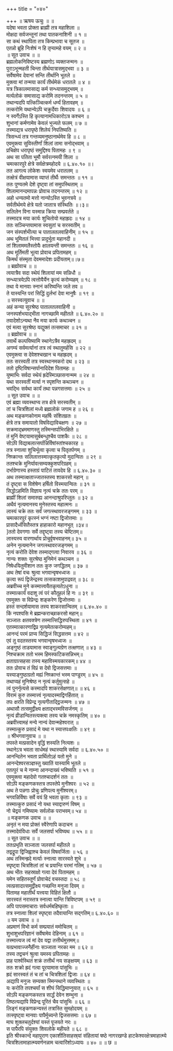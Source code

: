 +++
title = "०४०"

+++
॥ ऋषय ऊचुः ॥ ॥  
यदेषा भवता प्रोक्ता ब्राह्मी तत्र महाशिला ॥  
मोक्षदा सर्वजन्तूनां तथा पातकनाशिनी ॥ १ ॥  
सा कथं स्थापिता तत्र किम्प्रभावा च सूतज ॥  
एतन्नो ब्रूहि निःशेषं न हि तृप्यामहे वयम् ॥ २ ॥  
॥ सूत उवाच ॥ ॥  
ब्रह्मलोकनिविष्टस्य ब्रह्मणोऽ व्यक्तजन्मनः ॥  
पुराऽभून्महती चिन्ता तीर्थयात्रासमुद्भवा ॥ ३ ॥  
सर्वेषामेव देवानां सन्ति तीर्थानि भूतले ॥  
मुक्त्वा मां तन्मया कार्यं तीर्थमेकं धरातले ॥ ४ ॥  
यत्र त्रिकालमासाद्य कर्म सन्ध्यासमुद्भवम् ॥  
मर्त्यलोकं समासाद्य करोमि तदनन्तरम् ॥ ५ ॥  
तथान्यदपि यत्किञ्चित्कर्म धर्म्यं हितावहम् ॥  
तत्करोमि यथान्येऽपि चक्रुर्देवाः शिवादयः ॥ ६ ॥  
न स्वर्गेऽस्ति हि कृत्यानामधिकारोऽत्र कश्चन ॥  
शुभानां कर्मणामेव केवलं भुज्यते फलम् ॥ ७ ॥  
तस्माद्यत्र धरापृष्ठे शिलेयं निपतिष्यति ॥  
त्रिसन्ध्यं तत्र गन्तव्यमनुष्ठानार्थमेव हि ॥ ८ ॥  
एवमुक्त्वा सुविस्तीर्णां शिलां तामा सनोद्भवाम् ॥  
प्रचिक्षेप धरापृष्ठं समुद्दिश्य पितामहः ॥ ९ ॥  
अथ सा पतिता भूमौ सर्वरत्नमयी शिला ॥  
चमत्कारपुरे क्षेत्रे सर्वक्षेत्रमहोदये ॥ ६.४०.१० ॥।  
तत आगत्य लोकेशः स्वयमेव धरातलम् ॥  
तत्क्षेत्रं वीक्षयामास व्याप्तं तीर्थैः समन्ततः ॥ ११ ॥  
ततः पुण्यतमे देशे दृष्ट्वा तां समुपस्थिताम् ॥  
शिलामानन्दमापन्नः प्रोवाच तदनन्तरम् ॥ १२ ॥  
अहो धन्यतमो मत्तो नान्योऽस्ति भुवनत्रये ॥  
सर्वतीर्थमये क्षेत्रे यतो जातात्र संस्थितिः ॥।३॥  
सलिलेन विना यस्मान्न क्रिया सम्प्रवर्तते ॥  
तस्मादत्र मया कार्यः शुचितोयो महाह्रदः ॥ १४ ॥  
ततः सञ्चिन्तयामास स्वसुतां च सरस्वतीम् ॥  
जन संस्पर्शभीत्या च पातालतलवाहिनीम् ॥ १५ ॥  
अथ भूमितलं भित्त्वा प्रादुर्भूता महानदी ॥  
तां शिलाममलैस्तोयैः क्षालयन्ती समन्ततः ॥ १६ ॥  
अथ मूर्तिमती भूत्वा प्रोवाच प्रपितामहम् ॥  
किमर्थं संस्मृता देवममादेशः प्रदीयताम्॥।७॥  
॥ ब्रह्मोवाच ॥ ॥  
त्वयात्रैव सदा स्थेयं शिलायां मम सन्निधौ ॥  
सन्ध्यात्रयेऽपि त्वत्तोयैर्येन कृत्यं करोम्यहम् ॥ १८ ॥  
तथा ये मानवाः स्नानं करिष्यन्ति जले तव ॥  
ते यास्यन्ति परां सिद्धिं दुर्लभां देवा मानुषैः ॥ १९ ॥  
॥ सरस्वत्युवाच ॥ ॥  
अहं कन्या सुरश्रेष्ठ पातालतलवाहिनी ॥  
जनस्पर्शभयाद्भीता नागच्छामि महीतले ॥ ६.४०.२० ॥  
तवादेशोऽन्यथा नैव मया कार्यः कथञ्चन ॥  
एवं मत्वा सुरश्रेष्ठ यद्युक्तं तत्समाचर ॥ २१ ॥  
॥ ब्रह्मोवाच ॥ ॥  
तवार्थे कल्पयिष्यामि स्थानेऽत्रैव महाह्रदम् ॥  
अगम्यं सर्वमर्त्यानां तत्र त्वं स्थातुमर्हसि ॥ २२ ॥  
एवमुक्त्वा स देवेशश्चखान च महाह्रदम् ॥  
ततः सरस्वती तत्र स्वस्थानमकरो दथ ॥ २३ ॥  
ततो दृष्टिविषान्सर्पानादिदेश पितामहः ॥  
युष्माभिः सर्वदा स्थेयं ह्रदेस्मिञ्छासनान्मम ॥ २४ ॥  
यथा सरस्वतीं मर्त्या न स्पृशन्ति कथञ्चन ॥  
भवद्भिः सर्वथा कार्यं तथा पन्नगसत्तमाः ॥ २५ ॥  
॥ सूत उवाच ॥ ॥  
एवं ब्रह्मा व्यवस्थाप्य तत्र क्षेत्रे सरस्वतीम् ॥  
तां च चित्रशिलां मध्ये ब्रह्मलोकं जगाम ह ॥ २६ ॥  
अथ मङ्कणकोनाम महर्षिः संशितव्रतः ॥  
क्षेत्रे तत्र समायातो विषविद्याविचक्षणः ॥ २७ ॥  
सक्रमाद्भ्रममाणस्तु तस्मिन्सर्पाभिरक्षिते ॥  
तं मुनिं वेष्टयामासुर्बबन्धुश्चैव पाशकैः ॥ २८ ॥  
सोऽपि विद्याबलात्सर्पान्निर्विषांस्तांश्चकारह ॥  
तत्र स्नात्वा शुचिर्भूत्वा कृत्वा च पितृतर्पणम् ॥  
निष्क्रान्तः सलिलात्तस्मात्कृतकृत्यो मुदान्वितः ॥ २९ ॥  
ततश्चक्रे मुनिर्यावत्सम्यक्कुशपरिग्रहम् ॥  
दर्भाग्रेणास्य हस्ताग्रं पाटितं तावदेव हि ॥ ६.४०.३० ॥  
अथ तस्मात्क्षताज्जातस्तस्य शाकरसो महान् ॥  
तं दृष्ट्वा स विशेषेण हर्षितो विस्मयान्वितः ॥ ३१ ॥  
सिद्धोऽहमिति विज्ञाय नृत्यं चक्रे ततः परम् ॥  
ब्राह्मीं शिलां समारुह्य आनन्दाश्रुपरिप्लुतः ॥ ३२ ॥  
अथैवं नृत्यमानस्य मुनेस्तस्य महात्मनः ॥  
लास्यं चक्रे ततः सर्वं जगत्स्थावरजङ्गमम् ॥ ३३ ॥  
चमत्कारपुरं कृत्स्नं भग्नं नष्टा द्विजोत्तमाः ॥  
प्रासादैर्ध्वंसितैस्तत्र हाहाकारो महानभूत् ॥३४॥  
]ततो देवगणाः सर्वे तद्दृष्ट्वा तस्य चेष्टितम्॥  
लास्यस्य वारणार्थाय प्रोचुर्वृषभवाहनम्॥ ३५ ॥  
अनेन नृत्यमानेन जगत्स्थावरजङ्गमम् ॥  
नृत्यं करोति देवेश तस्माद्गत्वा निवारय ॥ ३६ ॥  
नान्यः शक्तः सुरश्रेष्ठ मुनिमेनं कथञ्चन ॥  
निषेधयितुमीशान ततः कुरु जगद्धितम् ॥ ३७ ॥  
अथ तेषां वचः श्रुत्वा भगवान्वृषभध्वजः ॥  
कृत्वा रूपं द्विजेन्द्रस्य तत्सकाशमुपाद्रवत् ॥ ३८ ॥  
अब्रवीच्च मुने कस्मात्त्वयैतन्नृत्यतेऽधुना ॥  
तस्मात्कार्यं वदाशु त्वं परं कौतूहलं हि नः ॥ ३९ ॥  
एवमुक्तः स विप्रेन्द्रः शङ्करेण द्विजोत्तमाः ॥  
हस्तं सन्दर्शयामास तस्य शाकरसान्वितम् ॥ ६.४०.४० ॥  
किं नपश्यसि मे ब्रह्मन्कराच्छाकरसो महान्॥  
सञ्जातः क्षतवक्त्रेण तस्मात्सिद्धिरुपस्थिता ॥ ४१ ॥  
एतस्मात्कारणाद्विप्र नृत्यमेतत्करोम्यहम्॥  
आनन्दं परमं प्राप्य सिद्धिजं सिद्धसत्तम ॥ ४२ ॥  
एवं तु वदतस्तस्य भगवान्वृषभध्वजः ॥  
अङ्गुष्ठं ताडयामास स्वाङ्गुल्यग्रेण तत्क्षणात् ॥ ४३ ॥  
निश्चक्राम ततो भस्म हिमस्फटिकसन्निभम्॥  
क्षताग्रात्सहसा तस्य महाविस्मयकारकम्॥ ४४ ॥  
ततः प्रोवाच तं विप्रं स देवो द्विजसत्तमाः ॥  
यस्याङ्गुष्ठाग्रतो मह्यं निष्क्रान्तं भस्म पाण्डुरम् ॥ ४५ ॥  
तथाप्यहं मुनिश्रेष्ठ न नृत्यं कर्तुमुत्सहे ॥  
त्वं पुनर्नृत्यसे कस्मादपि शाकरसेक्षणात्॥ ॥ ४६ ॥  
विरामं कुरु तस्मात्त्वं नृत्यादस्माद्विगर्हितात् ॥  
तपः क्षरति विप्रेन्द्र नृत्यगीताद्द्विजन्मनः ॥ ४७ ॥  
अथासौ तत्समुद्वीक्ष्य क्षताद्भस्मविसर्जनम् ॥  
नृत्यं व्रीडान्वितस्त्यक्त्वा तस्य चक्रे नमस्कृतिम् ॥ ४० ॥  
अब्रवीत्त्वामहं मन्ये नान्यं देवान्महेश्वरात् ॥  
तस्मात्कुरु प्रसादं मे यथा न स्यात्तपःक्षतिः ॥ ४९ ॥  
॥ श्रीभगवानुवाच ॥ ॥  
तपस्ते मत्प्रसादेन वृद्धिं शस्यति नित्यशः ॥  
स्थानेऽत्र भवता सार्धमहं स्थास्यामि सर्वदा ॥ ६.४०.५० ॥  
आनन्दितेन भवता प्रार्थितोऽहं यतो मुने ॥  
आनन्देश्वरसञ्ज्ञस्तु ख्यातिं यास्यामि भूतले ॥  
एतत्पुरं च मे नाम्ना आनन्दाख्यं भविष्यति ॥ ५१ ॥  
एवमुक्त्वा महादेवो गतश्चादर्शनं ततः ॥  
सोऽपि मङ्कणकस्तत्र तपस्तेपे मुनीश्वरः ॥ ५२ ॥  
अथ ते पन्नगाः प्रोचुः प्रणिपत्य मुनीश्वरम्॥  
भगवन्निर्विषाः सर्वे वयं हि भवता कृताः ॥ ९३ ॥  
तस्मात्कुरु प्रसादं नो यथा स्याद्दारुणं विषम् ॥  
नो चेद्वयं गमिष्यामः सर्वलोक पराभवम्॥ ५४ ॥  
॥ मङ्कणक उवाच ॥ ॥  
अनृतं न मया प्रोक्तं स्वैरेणापि कदाचन ॥  
तस्मादेवंविधाः सर्वे जलसर्पा भविष्यथ ॥ ५५ ॥ ॥  
॥ सूत उवाच ॥ ॥  
ततःप्रभृति सञ्जाता जलसर्पा महीतले ॥  
तद्वद्रूपा द्विजिह्वाश्च केवलं विषवर्जिताः ॥ ५६ ॥  
अथ तस्मिन्ह्रदे मर्त्याः स्नात्वा सारस्वते शुभे ॥  
स्पृष्ट्वा चित्रशिलां तां च प्रयान्ति परमां गतिम् ॥ ५७ ॥  
अथ भीतः सहस्राक्षो गत्वा देवं पितामहम् ॥  
यमेन सहितस्तूर्णं प्रोवाचेदं वचस्तदा ॥ ५८ ॥  
त्वत्प्रसादात्समुद्वीक्ष्य गच्छन्ति मनुजा दिवम् ॥  
पितामह महातीर्थं यत्त्वया विहितं क्षितौ ॥  
सारस्वतं नरास्तत्र स्नात्वा यान्ति त्रिविष्टपम् ॥ ५९ ॥  
अपि पापसमाचाराः सर्वधर्मबहिष्कृताः ॥  
तत्र स्नात्वा शिलां स्पृष्ट्वा तदैवायान्ति सद्गतिम्॥ ६.४०.६० ॥  
॥ यम उवाच ॥ ॥  
अप्रमाणं विभो कर्म सम्प्रयातं ममोचितम् ॥  
शुभाशुभपरिज्ञानं सर्वेषामेव देहिनाम् ॥ ६१ ॥  
तस्मात्त्यज त्वं मां देव यद्वा तत्तीर्थमुत्तमम्॥  
यत्प्रभावाज्जनैर्हीनाः सञ्जाता नरका मम ॥ ६२ ॥  
तस्य तद्वचनं श्रुत्वा यमस्य प्रपितामहः ॥  
प्राह पार्श्वस्थितं शक्रं तत्तीर्थं नय सङ्क्षयम् ॥ ६३ ॥  
ततः शक्रो ह्रदं गत्वा पूरयामास पांसुभिः ॥  
ह्रदं सारस्वतं तं च तां च चित्रशिलां द्विजाः ॥ ६४ ॥  
अद्यापि मनुजः सम्यक्त स्मिन्स्थाने व्यवस्थितः ॥  
यः करोति तपश्चर्यां स शीघं सिद्धिमाप्नुयात् ॥ ६५ ॥  
सोऽपि मङ्कणकस्तत्र सार्द्धं देवेन शम्भुना ॥  
तिष्ठत्यद्यापि विप्रेन्द्र पूरितं चैव पांसुभिः ॥ ६६ ॥  
लिङ्गं मङ्कणकन्यस्तं तत्रास्ति सुमहोदयम् ॥  
तत्स्पृष्ट्वा मानवाः पापैर्मुच्यन्ते द्विजसत्तमाः ॥ ६७ ॥  
माघ शुक्लचतुर्दश्यां यस्तं पूजयते नरः ॥  
स पापैरपि संयुक्तः शिवलोके महीयते ॥ ६८ ॥  
इति श्रीस्कान्दे महापुराण एकाशीतिसाहस्र्यां संहितायां षष्ठे नागरखण्डे हाटकेश्वरक्षेत्रमाहात्म्ये चित्रशिलामाहात्म्यवर्णनन्नाम चत्वारिंशोऽध्यायः ॥ ४० ॥ ॥ छ ॥